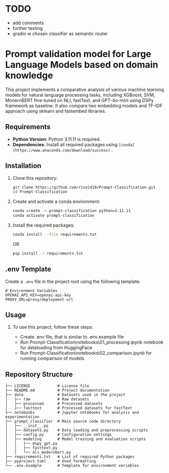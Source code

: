 # TODO
 
 - add comments 
 - further testing
 - gradio w chosen classifier as semantic router

# Prompt validation model for Large Language Models based on domain knowledge

This project implements a comparative analysis of various machine learning models for natural language processing tasks, including XGBoost, SVM, MonernBERT fine-tuned on NLI, fastText, and GPT-4o-mini using DSPy framework as baseline.
It also compare two embedding models and TF-IDF approach using sklearn and fastembed libraries.

## Requirements

- **Python Version**: Python 3.11.11 is required.
- **Dependencies**: Install all required packages using `[conda](https://www.anaconda.com/download/success)` .

## Installation

1. Clone this repository:

   ```bash
   git clone https://github.com/riso1410/Prompt-Classification.git
   cd Prompt-Classification
   ```

2. Create and activate a conda environment:

   ```bash
   conda create -n prompt-classification python=3.11.11
   conda activate prompt-classification
   ```

3. Install the required packages:

   ```bash
   conda install --file requirements.txt
   ```
   OR
   ```bash
   pip install -r requirements.txt
   ```

## .env Template

Create a `.env` file in the project root using the following template:

```plaintext
# Environment Variables
OPENAI_API_KEY=openai-api-key
PROXY_URL=proxy/deployment-url
```

## Usage

1. To use this project, follow these steps:

   - Create .env file, that is similar to .env.example file
   - Run Prompt-Classification\notebooks\01_processing.ipynb notebook for dataloading from HuggingFace
   - Run Prompt-Classification\notebooks\02_comparison.ipynb for running comparison of models 

## Repository Structure

```plaintext
├── LICENSE            # License file
├── README.md          # Project documentation
├── data               # Datasets used in the project
│   ├── raw            # Raw datasets
│   ├── processed      # Processed datasets
│   ├── fasttext       # Processed datasets for fastText
├── notebooks          # Jupyter notebooks for analysis and experimentation
├── prompt_classifier  # Main source code directory
│   ├── __init__.py
│   ├── datasets.py    # Data loading and preprocessing scripts
│   ├── config.py      # Configuration settings
│   ├── modeling       # Model training and evaluation scripts
│   │   ├── dspy_gpt.py
│   │   ├── fasttext.py
│   │   └── nli_modernbert.py
├── requirements.txt   # List of required Python packages
├── pyproject.toml     # Used formatting
└── .env.example       # Template for environment variables
```
